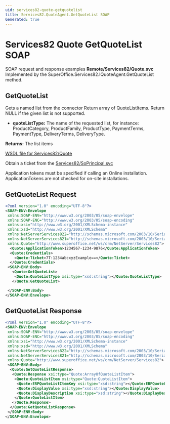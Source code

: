 ```yaml
---
uid: services82-quote-getquotelist
title: Services82.QuoteAgent.GetQuoteList SOAP
Generated: true
---
```


# Services82 Quote GetQuoteList SOAP

SOAP request and response examples **Remote/Services82/Quote.svc**
Implemented by the <see cref="M:SuperOffice.Services82.IQuoteAgent.GetQuoteList">SuperOffice.Services82.IQuoteAgent.GetQuoteList</see> method.

## GetQuoteList

Gets a named list from the connector Return array of QuoteListItems. Return NULL if the given list is not supported.

* **quoteListType:** The name of the requested list, for instance: ProductCategory, ProductFamily, ProductType, PaymentTerms, PaymentType, DeliveryTerms, DeliveryType.

**Returns:** The list items


[WSDL file for Services82/Quote](../Services82-Quote.md)

Obtain a ticket from the [Services82/SoPrincipal.svc](../SoPrincipal/index.md)

Application tokens must be specified if calling an Online installation. ApplicationTokens are not checked for on-site installations.

## GetQuoteList Request

```xml
<?xml version="1.0" encoding="UTF-8"?>
<SOAP-ENV:Envelope
 xmlns:SOAP-ENV="http://www.w3.org/2003/05/soap-envelope"
 xmlns:SOAP-ENC="http://www.w3.org/2003/05/soap-encoding"
 xmlns:xsi="http://www.w3.org/2001/XMLSchema-instance"
 xmlns:xsd="http://www.w3.org/2001/XMLSchema"
 xmlns:NetServerServices822="http://schemas.microsoft.com/2003/10/Serialization/Arrays"
 xmlns:NetServerServices821="http://schemas.microsoft.com/2003/10/Serialization/"
 xmlns:Quote="http://www.superoffice.net/ws/crm/NetServer/Services82">
  <Quote:ApplicationToken>1234567-1234-9876</Quote:ApplicationToken>
  <Quote:Credentials>
    <Quote:Ticket>7T:1234abcxyzExample==</Quote:Ticket>
  </Quote:Credentials>
 <SOAP-ENV:Body>
   <Quote:GetQuoteList>
    <Quote:QuoteListType xsi:type="xsd:string"></Quote:QuoteListType>
   </Quote:GetQuoteList>

 </SOAP-ENV:Body>
</SOAP-ENV:Envelope>

```


## GetQuoteList Response

```xml
<?xml version="1.0" encoding="UTF-8"?>
<SOAP-ENV:Envelope
 xmlns:SOAP-ENV="http://www.w3.org/2003/05/soap-envelope"
 xmlns:SOAP-ENC="http://www.w3.org/2003/05/soap-encoding"
 xmlns:xsi="http://www.w3.org/2001/XMLSchema-instance"
 xmlns:xsd="http://www.w3.org/2001/XMLSchema"
 xmlns:NetServerServices822="http://schemas.microsoft.com/2003/10/Serialization/Arrays"
 xmlns:NetServerServices821="http://schemas.microsoft.com/2003/10/Serialization/"
 xmlns:Quote="http://www.superoffice.net/ws/crm/NetServer/Services82">
 <SOAP-ENV:Body>
  <Quote:GetQuoteListResponse>
   <Quote:Response xsi:type="Quote:ArrayOfQuoteListItem">
    <Quote:QuoteListItem xsi:type="Quote:QuoteListItem">
     <Quote:ERPQuoteListItemKey xsi:type="xsd:string"></Quote:ERPQuoteListItemKey>
     <Quote:DisplayValue xsi:type="xsd:string"></Quote:DisplayValue>
     <Quote:DisplayDescription xsi:type="xsd:string"></Quote:DisplayDescription>
    </Quote:QuoteListItem>
   </Quote:Response>
  </Quote:GetQuoteListResponse>
 </SOAP-ENV:Body>
</SOAP-ENV:Envelope>

```

